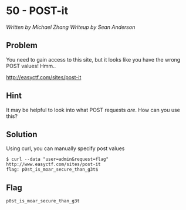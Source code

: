 # 50 - POST-it

*Written by Michael Zhang*
*Writeup by Sean Anderson*

## Problem

You need to gain access to this site, but it looks like you have the wrong POST values! Hmm..

http://easyctf.com/sites/post-it

## Hint

It may be helpful to look into what POST requests *are*. How can you use this?

## Solution

Using curl, you can manually specify post values

```
$ curl --data "user=admin&request=flag" http://www.easyctf.com/sites/post-it
flag: p0st_is_moar_secure_than_g3t$
```

## Flag

`p0st_is_moar_secure_than_g3t`
